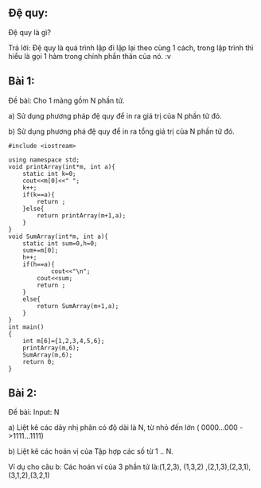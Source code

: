 ## Đệ quy:
Đệ quy là gì?

Trả lời: Đệ quy là quá trình lặp đi lặp lại theo cùng 1 cách, trong lập trình thì hiểu là gọi 1 hàm trong chính phần thân của nó. :v

## Bài 1:
Đề bài: Cho 1 mảng gồm N phần tử.

a) Sử dụng phương pháp đệ quy để in ra giá trị của N phần tử đó.

b) Sử dụng phương phá đệ quy để in ra tổng giá trị của N phần tử đó.
~~~
#include <iostream>

using namespace std;
void printArray(int*m, int a){
    static int k=0;
    cout<<m[0]<<" ";
    k++;
    if(k==a){
        return ;
    }else{
        return printArray(m+1,a);
    }
}
void SumArray(int*m, int a){
    static int sum=0,h=0;
    sum+=m[0];
    h++;
    if(h==a){
            cout<<"\n";
        cout<<sum;
        return ;
    }
    else{
        return SumArray(m+1,a);
    }
}
int main()
{
    int m[6]={1,2,3,4,5,6};
    printArray(m,6);
    SumArray(m,6);
    return 0;
}

~~~

## Bài 2:
Đề bài: 
Input: N

a) Liệt kê các dãy nhị phân có độ dài là N, từ nhỏ đến lớn ( 0000...000 ->1111...1111)

b) Liệt kê các hoán vị của Tập hợp các số từ 1 .. N.

Ví dụ cho câu b: Các hoán ví của 3 phần tử là:(1,2,3), (1,3,2) ,(2,1,3),(2,3,1),(3,1,2),(3,2,1)


